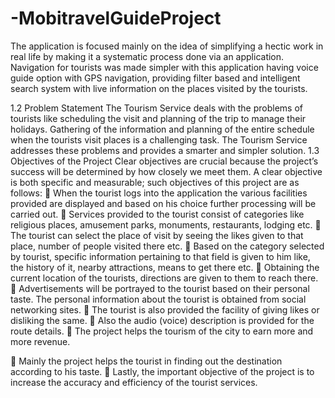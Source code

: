 # -MobitravelGuideProject
The application is focused mainly on the idea of simplifying a hectic work in real life by making it a systematic process done via an application. 
Navigation for tourists was made simpler with this application having voice guide option with GPS navigation,
providing filter based and intelligent search system with live information on the places visited by the tourists.



1.2 Problem Statement
The Tourism Service deals with the problems of tourists like scheduling the visit and
planning of the trip to manage their holidays. Gathering of the information and planning of
the entire schedule when the tourists visit places is a challenging task. The Tourism Service
addresses these problems and provides a smarter and simpler solution.
1.3 Objectives of the Project
Clear objectives are crucial because the project’s success will be determined by how
closely we meet them. A clear objective is both specific and measurable; such objectives of
this project are as follows:
 When the tourist logs into the application the various facilities provided are displayed
and based on his choice further processing will be carried out.
 Services provided to the tourist consist of categories like religious places, amusement
parks, monuments, restaurants, lodging etc.
 The tourist can select the place of visit by seeing the likes given to that place, number
of people visited there etc.
 Based on the category selected by tourist, specific information pertaining to that field
is given to him like, the history of it, nearby attractions, means to get there etc.
 Obtaining the current location of the tourists, directions are given to them to reach
there.
 Advertisements will be portrayed to the tourist based on their personal taste. The
personal information about the tourist is obtained from social networking sites.
 The tourist is also provided the facility of giving likes or disliking the same.
 Also the audio (voice) description is provided for the route details.
 The project helps the tourism of the city to earn more and more revenue.


 Mainly the project helps the tourist in finding out the destination according to his
taste.
 Lastly, the important objective of the project is to increase the accuracy and efficiency
of the tourist services.
